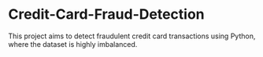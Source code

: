 # Credit-Card-Fraud-Detection
This project aims to detect fraudulent credit card transactions using Python, where the dataset is highly imbalanced.
